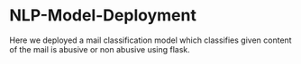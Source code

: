 # NLP-Model-Deployment
Here we deployed a mail classification model which classifies given content of the mail is abusive or non abusive using flask.
